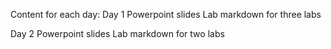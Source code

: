 Content for each day:
Day 1
Powerpoint slides
Lab markdown for three labs

Day 2
Powerpoint slides
Lab markdown for two labs
